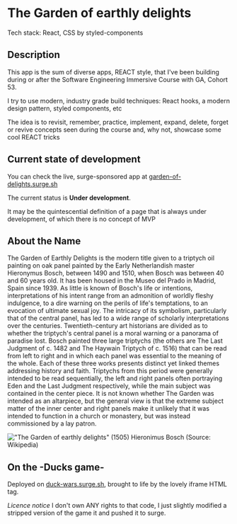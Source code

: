 # The Garden of earthly delights

Tech stack: React, CSS by styled-components

## Description

This app is the sum of diverse apps, REACT style, that I've been building during or after the Software Engineering Immersive Course with GA, Cohort 53.

I try to use modern, industry grade build techniques: React hooks, a modern design pattern, styled components, etc

The idea is to revisit, remember, practice, implement, expand, delete, forget or revive concepts seen during the course and, why not, showcase some cool REACT tricks

## Current state of development

You can check the live, surge-sponsored app at [garden-of-delights.surge.sh](https://garden-of-delights.surge.sh)

The current status is **Under development**.

It may be the quintescential definition of a page that is always under development, of which there is no concept of MVP

## About the Name

The Garden of Earthly Delights is the modern title given to a triptych oil painting on oak panel painted by the Early Netherlandish master Hieronymus Bosch, between 1490 and 1510, when Bosch was between 40 and 60 years old. It has been housed in the Museo del Prado in Madrid, Spain since 1939.
As little is known of Bosch's life or intentions, interpretations of his intent range from an admonition of worldly fleshy indulgence, to a dire warning on the perils of life's temptations, to an evocation of ultimate sexual joy. The intricacy of its symbolism, particularly that of the central panel, has led to a wide range of scholarly interpretations over the centuries. Twentieth-century art historians are divided as to whether the triptych's central panel is a moral warning or a panorama of paradise lost.
Bosch painted three large triptychs (the others are The Last Judgment of c. 1482 and The Haywain Triptych of c. 1516) that can be read from left to right and in which each panel was essential to the meaning of the whole. Each of these three works presents distinct yet linked themes addressing history and faith. Triptychs from this period were generally intended to be read sequentially, the left and right panels often portraying Eden and the Last Judgment respectively, while the main subject was contained in the center piece. It is not known whether The Garden was intended as an altarpiece, but the general view is that the extreme subject matter of the inner center and right panels make it unlikely that it was intended to function in a church or monastery, but was instead commissioned by a lay patron.

!["The Garden of earthly delights" (1505) Hieronimus Bosch](https://upload.wikimedia.org/wikipedia/commons/thumb/9/96/The_Garden_of_earthly_delights.jpg/800px-The_Garden_of_earthly_delights.jpg?20200528082018 'The Garden of earthly delights')
(Source: Wikipedia)


## On the -Ducks game-
Deployed on [duck-wars.surge.sh](www.duck-wars.surge.sh), brought to life by the lovely iframe HTML tag.

*Licence notice*
I don't own ANY rights to that code, I just slightly modified a stripped version of the game it and pushed it to surge.